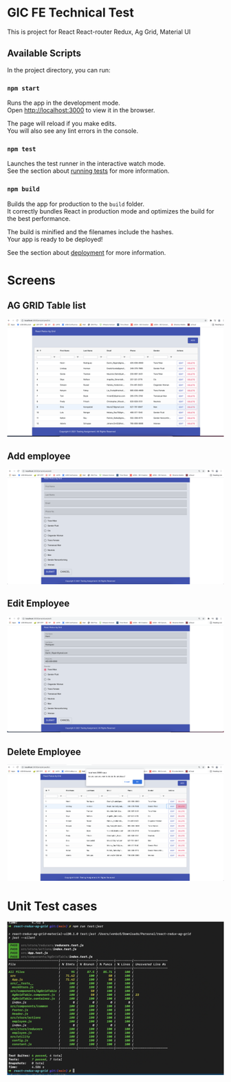 # GIC FE Technical Test

This is project for React React-router Redux, Ag Grid, Material UI

## Available Scripts

In the project directory, you can run:

### `npm start`

Runs the app in the development mode.\
Open [http://localhost:3000](http://localhost:3000) to view it in the browser.

The page will reload if you make edits.\
You will also see any lint errors in the console.

### `npm test`

Launches the test runner in the interactive watch mode.\
See the section about [running tests](https://facebook.github.io/create-react-app/docs/running-tests) for more information.

### `npm build`

Builds the app for production to the `build` folder.\
It correctly bundles React in production mode and optimizes the build for the best performance.

The build is minified and the filenames include the hashes.\
Your app is ready to be deployed!

See the section about [deployment](https://facebook.github.io/create-react-app/docs/deployment) for more information.

# Screens
## AG GRID Table list

![Screenshot](assets/ag-grid-table-list.png)

## Add employee
![Screenshot](assets/add.png)

## Edit Employee
![Screenshot](assets/edit.png)

## Delete Employee
![Screenshot](assets/delete.png)

# Unit Test cases
![Screenshot](assets/unit-tests.png)
